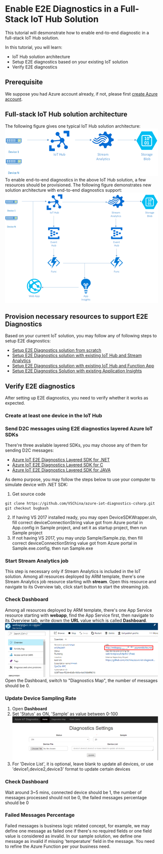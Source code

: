 # Enable E2E Diagnostics in a Full-Stack IoT Hub Solution

This tutorial will desmonstrate how to enable end-to-end diagnostic in a full-stack IoT Hub solution.

In this tutorial, you will learn:
* IoT Hub solution architecture
* Setup E2E diagnostics based on your existing IoT solution
* Verify E2E diagnostics

## Prerequisite
We suppose you had Azure account already, if not, please first [create Azure account](https://azure.microsoft.com/en-us/free/).

## Full-stack IoT Hub solution architecture
The following figure gives one typical IoT Hub solution architecture:
![](./images/IoTHubSolution.png)
To enable end-to-end diagnostics in the above IoT Hub solution, a few resources should be provisioned. The following figure demonstrates new solution architecture with end-to-end diagnostics support:
![](./images/IoTHubSolution_E2EDiag.png)

## Provision necessary resources to support E2E Diagnostics
Based on your current IoT solution, you may follow any of following steps to setup E2E diagnostics:
- [Setup E2E Diagnostics solution from scratch](./Guide%20to%20Setup%20E2E%20Diagnostics%20Solution%20from%20Scratch.md)
- [Setup E2E Diagnostics solution with existing IoT Hub and Stream Analytics](./Guide%20to%20Setup%20E2E%20Diagnostics%20Solution%20With%20Existing%20IoT%20Hub%20and%20Stream%20Analytics.md)
- [Setup E2E Diagnostics solution with existing IoT Hub and Function App](./Guide%20to%20Setup%20E2E%20Diagnostics%20Solution%20with%20Existing%20IoT%20Hub%20and%20Function%20App.md)
- [Setup E2E Diagnostics Solution with existing Application Insights](./Guide%20to%20Setup%20E2E%20Diagnostics%20Solution%20With%20Existing%20Application%20Insights.md)

## Verify E2E diagnostics

After setting up E2E diagnostics, you need to verify whether it works as expected.

### Create at least one device in the IoT Hub

### Send D2C messages using E2E diagnostics layered Azure IoT SDKs
There're three available layered SDKs, you may choose any of them for sending D2C messages:
- [Azure IoT E2E Diagnostics Layered SDK for .NET](https://github.com/VSChina/azure-iot-diagnostics-csharp)
- [Azure IoT E2E Diagnostics Layered SDK for C](https://github.com/erich-wang/azure-iot-sdk-c/tree/e2e-diag)
- [Azure IoT E2E Diagnostics Layered SDK for JAVA](https://github.com/VSChina/azure-iot-diagnostics-java)

As demo purpose, you may follow the steps below to use your computer to simulate device with .NET SDK:
1. Get source code
```
git clone https://github.com/VSChina/azure-iot-diagnostics-csharp.git
git checkout bugbash
```
2. If having VS 2017 installed ready, you may open DeviceSDKWrapper.sln, fill correct deviceConnectionString value got from Azure portal in App.config in Sample project, and set it as startup project, then run Sample project
3. If not having VS 2017, you may unzip Sample/Sample.zip, then fill correct deviceConnectionString value got from Azure portal in Sample.exe.config, then run Sample.exe

### Start Stream Analytics job
This step is necessary only if Stream Analytics is included in the IoT solution.
Among all resources deployed by ARM template, there's one Stream Analytics job resource starting with **stream**. Open this resource and navigate to its Overview tab, click start button to start the streaming job.

### Check Dashboard
Among all resources deployed by ARM template, there's one App Service resource starting with **webapp**, find the App Service first, then navigate to its Overview tab, write down the **URL** value which is called **Dashboard**.
![](images/Dashboard.png)
Open the Dashboard, switch to "Diagnostics Map", the number of messages should be 0.

### Update Device Sampling Rate
1. Open **Dashboard**
2. Set 'Status' as ON, 'Sample' as value between 0-100
![](./images/Configure_Sample.png)
3. For 'Device List', it is optional, leave blank to update all devices, or use 'device1,device2,device3' format to update certain devices

### Check Dashboard
Wait around 3~5 mins, connected device should be 1, the number of messages processed should not be 0, the failed messages percentage should be 0

### Failed Messages Percentage
Failed messages is business logic related concept, for example, we may define one message as failed one if there's no required fields or one field value is considered as invalid. In our sample solution, we define one message as invalid if missing 'temperature' field in the message. You need to refine the Azure Function per your business need. 
